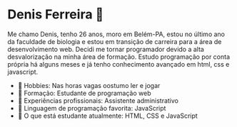 # Denis Ferreira 👋

<!--
**Denisfseabra/Denisfseabra** is a ✨ _special_ ✨ repository because its `README.md` (this file) appears on your GitHub profile.-->

Me chamo Denis, tenho 26 anos, moro em Belém-PA, estou no último ano da faculdade de biologia e estou em transição de carreira para a área de desenvolvimento web. Decidi me tornar programador devido a alta desvalorização na minha área de formação. Estudo programação por conta própria há alguns meses e já tenho conhecimento avançado em html, css e javascript. 

- 🔭 Hobbies: Nas horas vagas oostumo ler e jogar
- 🌱 Formação: Estudante de programação web 
- 👯 Experiências profissionais: Assistente administrativo
- 🤔 Linguagem de programação favorita: JavaScript
- 💬 O que está estudante atualmente: HTML, CSS e JavaScript
